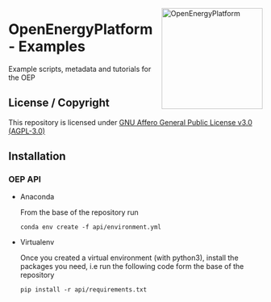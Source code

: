 ﻿<a href="http://oep.iks.cs.ovgu.de/"><img align="right" width="200" height="200" src="https://avatars2.githubusercontent.com/u/37101913?s=400&u=9b593cfdb6048a05ea6e72d333169a65e7c922be&v=4" alt="OpenEnergyPlatform"></a>

# OpenEnergyPlatform - Examples

Example scripts, metadata and tutorials for the OEP

## License / Copyright

This repository is licensed under [GNU Affero General Public License v3.0 (AGPL-3.0)](https://www.gnu.org/licenses/agpl-3.0.en.html)

## Installation

### OEP API


- Anaconda

    From the base of the repository run
    ```
    conda env create -f api/environment.yml
    ```

- Virtualenv

    Once you created a virtual environment (with python3), install the packages you need, i.e
    run the following code form the base of the repository
    ```
    pip install -r api/requirements.txt
    ```